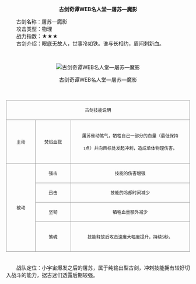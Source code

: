  <p style="TEXT-ALIGN:center"><B>古剑奇谭WEB名人堂—屠苏—魔影</B>
 
<p>&nbsp;&nbsp;&nbsp;&nbsp;&nbsp;&nbsp;&nbsp;古剑名称：屠苏—魔影<br>　　攻击类型：物理<br>　　战力指数：★★★<br>　　古剑介绍：眼底无故人，世事冷如铁。谁与长相约，眉间刺新血。</p><p>&nbsp;</p><p style="text-align: center;"><img title="古剑奇谭WEB名人堂—屠苏—魔影" alt="古剑奇谭WEB名人堂—屠苏—魔影" src="http://dev.36b.me/current/gjqt/img/resource/503.jpg"></p><p style="text-align: center;">古剑奇谭WEB名人堂—屠苏—魔影</p><p>&nbsp;</p><table width="529"><tbody><tr style="height: 42px;"><td style="padding: 1px; border: 1px solid rgb(150, 150, 150);" colspan="3" valign="middle" width="529"><p style="text-align: center;"><span style="font-family: 宋体; font-size: 12px;">古剑技能说明</span></p></td></tr><tr style="height: 120px;"><td style="border-width: medium 1px 1px; border-style: none solid solid; border-color: currentColor rgb(150, 150, 150) rgb(150, 150, 150); padding: 1px;" valign="middle" width="82"><p style="text-align: center;"><span style="font-family: 宋体; font-size: 12px;">主动</span></p></td><td style="border-width: 1px 1px 1px medium; border-style: solid solid solid none; border-color: rgb(150, 150, 150) rgb(150, 150, 150) rgb(150, 150, 150) currentColor; padding: 1px;" valign="middle" width="100"><p style="text-align: center;"><span style="font-family: 宋体; font-size: 12px;">焚焰血戮</span></p></td><td style="border-width: 1px 1px 1px medium; border-style: solid solid solid none; border-color: rgb(150, 150, 150) rgb(150, 150, 150) rgb(150, 150, 150) currentColor; padding: 1px;" valign="middle" width="347"><p style="text-align: center;"><span style="font-family: 宋体; font-size: 12px;">屠苏催动煞气，牺牲自己一部分的血量（最低保持</span></p><p style="text-align: center;"><span style="font-family: 宋体; font-size: 12px;">1<span style="font-family: 宋体;">点）并向目标处发起冲刺，造成单体物理伤害。</span></span></p></td></tr><tr style="height: 45px;"><td style="border-width: medium 1px 1px; border-style: none solid solid; border-color: currentColor rgb(150, 150, 150) rgb(150, 150, 150); padding: 1px;" rowspan="4" valign="middle" width="82"><p style="text-align: center;"><span style="font-family: 宋体; font-size: 12px;">被动</span></p></td><td style="border-width: medium 1px 1px medium; border-style: none solid solid none; border-color: currentColor rgb(150, 150, 150) rgb(150, 150, 150) currentColor; padding: 1px;" valign="middle" width="100"><p style="text-align: center;"><span style="font-family: 宋体; font-size: 12px;">强击</span></p></td><td style="border-width: medium 1px 1px medium; border-style: none solid solid none; border-color: currentColor rgb(150, 150, 150) rgb(150, 150, 150) currentColor; padding: 1px;" valign="middle" width="347"><p style="text-align: center;"><span style="font-family: 宋体; font-size: 12px;">技能的伤害增强</span></p></td></tr><tr style="height: 45px;"><td style="border-width: medium 1px 1px medium; border-style: none solid solid none; border-color: currentColor rgb(150, 150, 150) rgb(150, 150, 150) currentColor; padding: 1px;" valign="middle" width="100"><p style="text-align: center;"><span style="font-family: 宋体; font-size: 12px;">迅击</span></p></td><td style="border-width: medium 1px 1px medium; border-style: none solid solid none; border-color: currentColor rgb(150, 150, 150) rgb(150, 150, 150) currentColor; padding: 1px;" valign="middle" width="347"><p style="text-align: center;"><span style="font-family: 宋体; font-size: 12px;">技能的冷却时间减少</span></p></td></tr><tr style="height: 45px;"><td style="border-width: medium 1px 1px medium; border-style: none solid solid none; border-color: currentColor rgb(150, 150, 150) rgb(150, 150, 150) currentColor; padding: 1px;" valign="middle" width="100"><p style="text-align: center;"><span style="font-family: 宋体; font-size: 12px;">坚韧</span></p></td><td style="border-width: medium 1px 1px medium; border-style: none solid solid none; border-color: currentColor rgb(150, 150, 150) rgb(150, 150, 150) currentColor; padding: 1px;" valign="middle" width="347"><p style="text-align: center;"><span style="font-family: 宋体; font-size: 12px;">牺牲血量额外减少</span></p></td></tr><tr style="height: 82px;"><td style="border-width: medium 1px 1px medium; border-style: none solid solid none; border-color: currentColor rgb(150, 150, 150) rgb(150, 150, 150) currentColor; padding: 1px;" valign="middle" width="100"><p style="text-align: center;"><span style="font-family: 宋体; font-size: 12px;">煞魂</span></p></td><td style="border-width: medium 1px 1px medium; border-style: none solid solid none; border-color: currentColor rgb(150, 150, 150) rgb(150, 150, 150) currentColor; padding: 1px;" valign="middle" width="347"><p style="text-align: center;"><span style="font-family: 宋体; font-size: 12px;">技能释放后攻击速度大幅度提升，持续<span style="font-family: Times New Roman;">5</span><span style="font-family: 宋体;">秒。</span></span></p></td></tr></tbody></table><p><br>　　战队定位：小宇宙爆发之后的屠苏，属于纯输出型古剑，冲刺技能拥有较好切入战斗的能力，据古迷们透露后期较强。</p>
